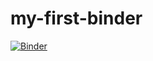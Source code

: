 # my-first-binder

[![Binder](https://mybinder.org/badge_logo.svg)](https://mybinder.org/v2/gh/NathanSkene/my-first-binder/master)
